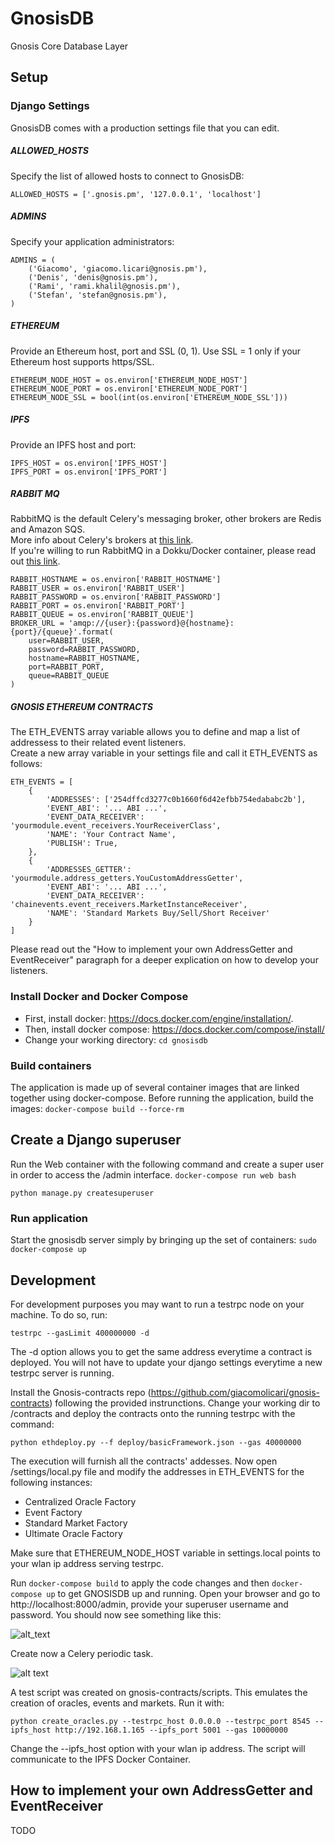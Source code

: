 # GnosisDB
Gnosis Core Database Layer

## Setup

### Django Settings

GnosisDB comes with a production settings file that you can edit.

##### ALLOWED_HOSTS
Specify the list of allowed hosts to connect to GnosisDB:

`ALLOWED_HOSTS = ['.gnosis.pm', '127.0.0.1', 'localhost']`

##### ADMINS
Specify your application administrators:

```
ADMINS = (
    ('Giacomo', 'giacomo.licari@gnosis.pm'),
    ('Denis', 'denis@gnosis.pm'),
    ('Rami', 'rami.khalil@gnosis.pm'),
    ('Stefan', 'stefan@gnosis.pm'),
)
```

##### ETHEREUM
Provide an Ethereum host, port and SSL (0, 1). Use SSL = 1 only if your Ethereum host supports https/SSL.

```
ETHEREUM_NODE_HOST = os.environ['ETHEREUM_NODE_HOST']
ETHEREUM_NODE_PORT = os.environ['ETHEREUM_NODE_PORT']
ETHEREUM_NODE_SSL = bool(int(os.environ['ETHEREUM_NODE_SSL']))
```

##### IPFS
Provide an IPFS host and port:

```
IPFS_HOST = os.environ['IPFS_HOST']
IPFS_PORT = os.environ['IPFS_PORT']
```

##### RABBIT MQ
RabbitMQ is the default Celery's messaging broker, other brokers are Redis and Amazon SQS.<br/>
More info about Celery's brokers at [this link](http://docs.celeryproject.org/en/latest/getting-started/brokers/index.html).<br/>
If you're willing to run RabbitMQ in a Dokku/Docker container, please read out [this link](https://github.com/dokku/dokku-rabbitmq).

```
RABBIT_HOSTNAME = os.environ['RABBIT_HOSTNAME']
RABBIT_USER = os.environ['RABBIT_USER']
RABBIT_PASSWORD = os.environ['RABBIT_PASSWORD']
RABBIT_PORT = os.environ['RABBIT_PORT']
RABBIT_QUEUE = os.environ['RABBIT_QUEUE']
BROKER_URL = 'amqp://{user}:{password}@{hostname}:{port}/{queue}'.format(
    user=RABBIT_USER,
    password=RABBIT_PASSWORD,
    hostname=RABBIT_HOSTNAME,
    port=RABBIT_PORT,
    queue=RABBIT_QUEUE
)
```

##### GNOSIS ETHEREUM CONTRACTS
The ETH_EVENTS array variable allows you to define and map a list of addressess to their related event listeners.<br/>
Create a new array variable in your settings file and call it ETH_EVENTS as follows:

```
ETH_EVENTS = [
    {
        'ADDRESSES': ['254dffcd3277c0b1660f6d42efbb754edababc2b'],      
        'EVENT_ABI': '... ABI ...',
        'EVENT_DATA_RECEIVER': 'yourmodule.event_receivers.YourReceiverClass',
        'NAME': 'Your Contract Name',
        'PUBLISH': True,
    },
    {        
        'ADDRESSES_GETTER': 'yourmodule.address_getters.YouCustomAddressGetter',
        'EVENT_ABI': '... ABI ...',
        'EVENT_DATA_RECEIVER': 'chainevents.event_receivers.MarketInstanceReceiver',
        'NAME': 'Standard Markets Buy/Sell/Short Receiver'
    }
]
```
Please read out the "How to implement your own AddressGetter and EventReceiver" paragraph for a deeper explication on how to develop your listeners.

### Install Docker and Docker Compose
* First, install docker: https://docs.docker.com/engine/installation/.
* Then, install docker compose: https://docs.docker.com/compose/install/
* Change your working directory: `cd gnosisdb`

### Build containers
The application is made up of several container images that are linked together using docker-compose. Before running the application, build the images:
`docker-compose build --force-rm`

## Create a Django superuser
Run the Web container with the following command and create a super user in order to access the /admin interface.
`docker-compose run web bash`

`python manage.py createsuperuser`

### Run application
Start the gnosisdb server simply by bringing up the set of containers:
`sudo docker-compose up`

## Development
For development purposes you may want to run a testrpc node on your machine. To do so, run:

`testrpc --gasLimit 400000000 -d`

The -d option allows you to get the same address everytime a contract is deployed. You will not have to update your django settings everytime a new testrpc server is running.

Install the Gnosis-contracts repo (https://github.com/giacomolicari/gnosis-contracts) following the provided instrunctions.
Change your working dir to /contracts and deploy the contracts onto the running testrpc with the command:

`python ethdeploy.py --f deploy/basicFramework.json --gas 40000000`

The execution will furnish all the contracts' addesses. Now open /settings/local.py file and modify the addresses in ETH_EVENTS for the following instances:
* Centralized Oracle Factory
* Event Factory
* Standard Market Factory
* Ultimate Oracle Factory

Make sure that ETHEREUM_NODE_HOST variable in settings.local points to your wlan ip address serving testrpc.

Run `docker-compose build` to apply the code changes and then `docker-compose up` to get GNOSISDB up and running.
Open your browser and go to http://localhost:8000/admin, provide your superuser username and password.
You should now see something like this:

![alt_text](https://github.com/gnosis/gnosisdb/blob/master/img/django_admin_overview.png)

Create now a Celery periodic task.

![alt text](https://github.com/gnosis/gnosisdb/blob/master/img/django_celery.png)

A test script was created on gnosis-contracts/scripts. This emulates the creation of oracles, events and markets.
Run it with:

`python create_oracles.py --testrpc_host 0.0.0.0 --testrpc_port 8545 --ipfs_host http://192.168.1.165 --ipfs_port 5001 --gas 10000000`

Change the --ipfs_host option with your wlan ip address. The script will communicate to the IPFS Docker Container.

## How to implement your own AddressGetter and EventReceiver
TODO
